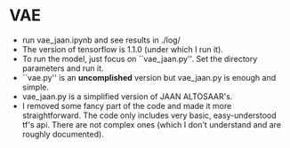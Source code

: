 # VAE
* run vae\_jaan.ipynb and see results in ./log/
* The version of tensorflow is 1.1.0 (under which I run it).
* To run the model, just focus on \`\`vae_jaan.py''. Set the directory parameters and run it.
* \`\`vae.py'' is an **uncomplished** version but vae_jaan.py is enough and simple.
* vae_jaan.py is a simplified version of JAAN ALTOSAAR's. 
* I removed some fancy part of the code and made it more straightforward. The code only includes very basic, easy-understood tf's api. There are not complex ones (which I don't understand and are roughly documented).
